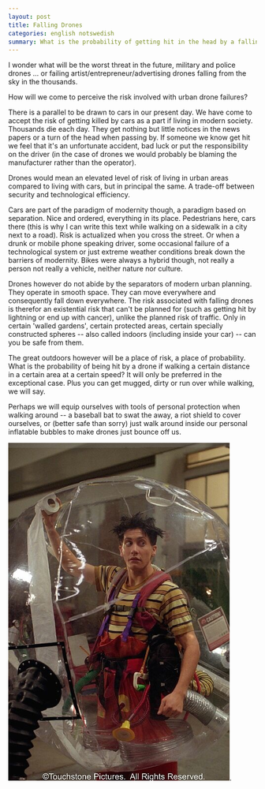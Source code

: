 ```yaml
---
layout: post
title: Falling Drones
categories: english notswedish
summary: What is the probability of getting hit in the head by a falling drone?
---
```

I wonder what will be the worst threat in the future, military and police drones ... or failing artist/entrepreneur/advertising  drones falling from the sky in the thousands.

How will we come to perceive the risk involved with urban drone failures?

There is a parallel to be drawn to cars in our present day. We have come to accept the risk of getting killed by cars as a part if living in modern society. Thousands die each day. They get nothing but little notices in the news papers or a turn of the head when passing by. If someone we know get hit we feel that it's an unfortunate accident, bad luck or put the responsibility on the driver (in the case of drones we would probably be blaming the manufacturer rather than the operator). 

Drones would mean an elevated level of risk of living in urban areas compared to living with cars, but in principal the same. A trade-off between security and technological efficiency.

Cars are part of the paradigm of modernity though, a paradigm based on separation. Nice and ordered, everything in its place. Pedestrians here, cars there (this is why I can write this text while walking on a sidewalk in a city next to a road). Risk is actualized when you cross the street. Or when a drunk or mobile phone speaking driver, some occasional failure of a technological system or just extreme weather conditions break down the barriers of modernity. Bikes were always a hybrid though, not really a person not really a vehicle, neither nature nor culture.

Drones however do not abide by the separators of modern urban planning. They operate in smooth space. They can move everywhere and consequently fall down everywhere. The risk associated with falling drones is therefor an existential risk that can't be planned for (such as getting hit by lightning or end up with cancer), unlike the planned risk of traffic. Only in certain 'walled gardens', certain protected areas, certain specially constructed spheres -- also called indoors (including inside your car) --  can you be safe from them. 

The great outdoors however will be a place of risk, a place of probability. What is the probability of being hit by a drone if walking a certain distance in a certain area at a certain speed? It will only be preferred in the exceptional case. Plus you can get mugged, dirty or run over while walking, we will say.

Perhaps we will equip ourselves with tools of personal protection when walking around -- a baseball bat to swat the away, a riot shield to cover ourselves, or (better safe than sorry) just walk around inside our personal inflatable bubbles to make drones just bounce off us.

![bubble boy](/img/bubbleboy.jpg).
